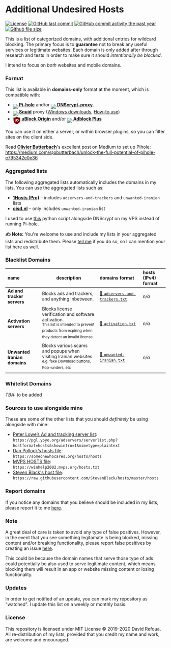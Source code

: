 
# Additional Undesired Hosts

[![License](https://img.shields.io/github/license/DRSDavidSoft/additional-hosts?style=flat-square)](https://github.com/DRSDavidSoft/additional-hosts/blob/master/LICENSE)
[![GitHub last commit](https://img.shields.io/github/last-commit/DRSDavidSoft/additional-hosts.svg?style=flat-square)](https://github.com/DRSDavidSoft/additional-hosts/commits/master)
[![GitHub commit activity the past year](https://img.shields.io/github/commit-activity/y/DRSDavidSoft/additional-hosts?style=flat-square)](https://github.com/DRSDavidSoft/additional-hosts/graphs/commit-activity)
[![Github file size](https://img.shields.io/github/repo-size/DRSDavidSoft/additional-hosts?label=total+size&style=flat-square)](github.com/DRSDavidSoft/additional-hosts/hosts/blob/master/hosts)

This is a list of categorized domains, with additional entries for wildcard blocking.  The primary focus is to **guarantee** not to break any useful services or legitimate websites.  Each domain is only added after through research and tests in order to make sure it should _intentionally be blocked_.

I intend to focus on _both_ websites and mobile domains.

### Format
This list is available in **domains-only** format at the moment, which is compatible with:
- [**<img height=32 align=middle src="https://pi-hole.github.io/graphics/Vortex/Vortex_with_Wordmark.svg"> Pi-hole**](https://pi-hole.net/) and/or [**<img height=32 align=middle src="https://raw.githubusercontent.com/DNSCrypt/dnscrypt-proxy/master/logo.png"> DNScrypt-proxy**](https://simplednscrypt.org/).
- [**<img height=24 align=middle src="http://www.squid-cache.org/favicon.ico"> Squid**](http://www.squid-cache.org/) proxy ([Windows downloads](http://squid.diladele.com/), [How-to use](http://www.thedumbterminal.co.uk/posts/2005/10/blocking_access_to_sites_when_using_squid.html))
- [**<img height=24 align=middle src="https://raw.githubusercontent.com/gorhill/uBlock/master/doc/img/icon38@2x.png"> uBlock Origin**](https://chrome.google.com/webstore/detail/ublock-origin/cjpalhdlnbpafiamejdnhcphjbkeiagm?hl=en) and/or [**<img width=24 align=middle src="https://adblockplus.org/favicon.ico"> Adblock Plus**](https://adblockplus.org/download)

You can use it on either a server, or within browser plugins, so you can filter sites on the client side.

Read **[Olivier Butterbach](https://github.com/obutterbach)**'s excellent post on Medium to set up Pihole:  
https://medium.com/@obutterbach/unlock-the-full-potential-of-pihole-e795342e0e36

### Aggregated lists
The following aggregated lists automatically includes the domains in my lists.  You can use the aggregated lists such as:
- **[1Hosts (Pro)](https://github.com/badmojr/1Hosts/tree/master/Pro)** – includes `adservers-and-trackers` and `unwanted-iranian` lists
- **[oisd.nl](https://oisd.nl/?p=dl)** – only includes `unwanted-iranian` list

I used to use [this](https://github.com/zeffy/dnscrypt-lists/blob/9d776690e901e106ea5707e4c83f73a07ed2470d/script/make_blacklist.py) python script alongside DNScrypt on my VPS instead of running Pi-hole.

**✍ Note:**  You're welcome to use and include my lists in your aggregated lists and redistribute them.  Please [tell me](https://github.com/DRSDavidSoft/additional-hosts/issues/new?title=Mention+my+list) if you do so, so I can mention your list here as well.

### Blacklist Domains
| name                                    | description                                                   | domains format | hosts (IPv4) format |
| :-------------------------------------- | ------------------------------------------------------------- | :------------- | :------------------ |
| **Ad and tracker servers**              | Blocks ads and trackers, and anything inbetween.              | [📝 `adservers-and-trackers.txt`](https://raw.githubusercontent.com/DRSDavidSoft/additional-hosts/master/domains/blacklist/adservers-and-trackers.txt) | _n/a_ |
| **Activation servers**                  | Blocks license verification and software activation.<br/><sup>This list is intended to prevent products from expiring when they detect an invalid license.</sup> | [📝 `activation.txt`](https://raw.githubusercontent.com/DRSDavidSoft/additional-hosts/master/domains/blacklist/activation.txt) | _n/a_ |
| **Unwanted Iranian domains**            | Blocks various scams and popups when visiting Iranian websites.<br/><sup>e.g. fake Download buttons, Pop-unders, etc</sup> | [📝 `unwanted-iranian.txt`](https://raw.githubusercontent.com/DRSDavidSoft/additional-hosts/master/domains/blacklist/unwanted-iranian.txt) | _n/a_ |

### Whitelist Domains
_TBA:_ to be added

### Sources to use alongside mine
These are some of the other lists that you should _definitely_ be using alongside with mine:  
- [Peter Lowe’s Ad and tracking server list](https://pgl.yoyo.org/adservers/):  
    `https://pgl.yoyo.org/adservers/serverlist.php?hostformat=hosts&showintro=1&mimetype=plaintext`
- [Dan Pollock’s hosts file](https://someonewhocares.org/hosts/):  
    `https://someonewhocares.org/hosts/hosts`
- [MVPS HOSTS file](https://winhelp2002.mvps.org/hosts.htm):  
    `https://winhelp2002.mvps.org/hosts.txt`
- [Steven Black's host file](https://github.com/StevenBlack/hosts):  
    `https://raw.githubusercontent.com/StevenBlack/hosts/master/hosts`

### Report domains
If you notice any domains that you believe should be included in my lists, please report it to me [here](issues/new).  

### Note
A great deal of care is taken to avoid any type of false positives.  However, in the event that you see something legitamate is being blocked, missing content and/or breaking functionality, please report false positives by creating an issue [here](issues/new).

This could be because the domain names that serve those type of ads could potentially be also used to serve legitimate content, which means blocking them will result in an app or website missing content or losing functionality.

### Updates
In order to get notified of an update, you can mark my repository as "watched".  I update this list on a weekly or monthly basis.

### License
This repository is licensed under MIT License © 2019-2020 David Refoua.  All re-distribution of my lists, provided that you credit my name and work, are welcome and encouraged.
